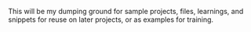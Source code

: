 This will be my dumping ground for sample projects, files, learnings, and snippets for reuse on later projects, or as examples for training.

